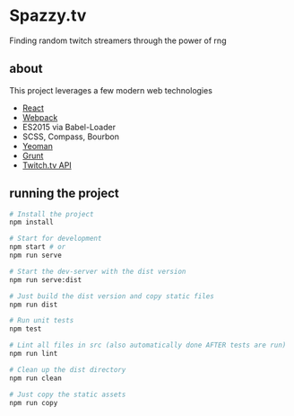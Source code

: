 # Spazzy.tv
Finding random twitch streamers through the power of rng

## about
This project leverages a few modern web technologies
- [React](https://facebook.github.io/react/)
- [Webpack](https://webpack.github.io/)
- ES2015 via Babel-Loader
- SCSS, Compass, Bourbon
- [Yeoman](http://yeoman.io/)
- [Grunt](http://gruntjs.com/)
- [Twitch.tv API](https://github.com/justintv/Twitch-API)

## running the project
```bash
# Install the project
npm install

# Start for development
npm start # or
npm run serve

# Start the dev-server with the dist version
npm run serve:dist

# Just build the dist version and copy static files
npm run dist

# Run unit tests
npm test

# Lint all files in src (also automatically done AFTER tests are run)
npm run lint

# Clean up the dist directory
npm run clean

# Just copy the static assets
npm run copy
```